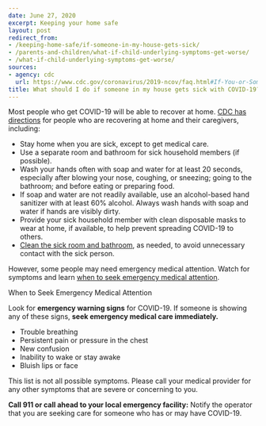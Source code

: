 ```yaml
---
date: June 27, 2020
excerpt: Keeping your home safe
layout: post
redirect_from:
- /keeping-home-safe/if-someone-in-my-house-gets-sick/
- /parents-and-children/what-if-child-underlying-symptoms-get-worse/
- /what-if-child-underlying-symptoms-get-worse/
sources:
- agency: cdc
  url: https://www.cdc.gov/coronavirus/2019-ncov/faq.html#If-You-or-Someone-You-Know-is-Sick-or-Had-Contact-with-Someone-who-Has-COVID-19
title: What should I do if someone in my house gets sick with COVID-19?
---
```


Most people who get COVID-19 will be able to recover at home. [CDC has directions](https://www.cdc.gov/coronavirus/2019-ncov/if-you-are-sick/index.html?CDC_AA_refVal=https%3A%2F%2Fwww.cdc.gov%2Fcoronavirus%2F2019-ncov%2Fhcp%2Fguidance-prevent-spread.html) for people who are recovering at home and their caregivers, including:

- Stay home when you are sick, except to get medical care.
- Use a separate room and bathroom for sick household members (if possible).
- Wash your hands often with soap and water for at least 20 seconds, especially after blowing your nose, coughing, or sneezing; going to the bathroom; and before eating or preparing food.
- If soap and water are not readily available, use an alcohol-based hand sanitizer with at least 60% alcohol. Always wash hands with soap and water if hands are visibly dirty.
- Provide your sick household member with clean disposable masks to wear at home, if available, to help prevent spreading COVID-19 to others.
- [Clean the sick room and bathroom](https://www.cdc.gov/coronavirus/2019-ncov/prevent-getting-sick/cleaning-disinfection.html?CDC_AA_refVal=https%3A%2F%2Fwww.cdc.gov%2Fcoronavirus%2F2019-ncov%2Fprepare%2Fcleaning-disinfection.html), as needed, to avoid unnecessary contact with the sick person.

However, some people may need emergency medical attention. Watch for symptoms and learn [when to seek emergency medical attention](https://www.cdc.gov/coronavirus/2019-ncov/symptoms-testing/symptoms.html).

When to Seek Emergency Medical Attention

Look for **emergency warning signs** for COVID-19. If someone is showing any of these signs, **seek emergency medical care immediately.**

- Trouble breathing
- Persistent pain or pressure in the chest
- New confusion
- Inability to wake or stay awake
- Bluish lips or face

This list is not all possible symptoms. Please call your medical provider for any other symptoms that are severe or concerning to you.

**Call 911 or call ahead to your local emergency facility:** Notify the operator that you are seeking care for someone who has or may have COVID-19.